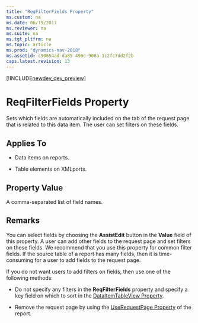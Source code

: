 ```yaml
---
title: "ReqFilterFields Property"
ms.custom: na
ms.date: 06/19/2017
ms.reviewer: na
ms.suite: na
ms.tgt_pltfrm: na
ms.topic: article
ms.prod: "dynamics-nav-2018"
ms.assetid: c90654ad-da85-496c-900a-1c2fc7dd2f2b
caps.latest.revision: 13
---
```


[!INCLUDE[newdev_dev_preview](../includes/newdev_dev_preview.md)]

# ReqFilterFields Property
Sets which fields are automatically included on the tab of the request page that is related to this data item. The user can set filters on these fields.  
  
## Applies To  
  
-   Data items on reports.  
  
-   Table elements on XMLports.  
  
## Property Value  
 A comma-separated list of field names.  
  
## Remarks  
 You can select fields by choosing the **AssistEdit** button in the **Value** field of this property. A user can add other fields to the request page and set filters on these fields. We recommend that you use this property for common filter fields. If the source table of a report has many fields, then it is time-consuming for a user to add fields to the request page.  
  
 If you do not want users to add filters on fields, then use one of the following methods:  
  
-   Do not specify any filters in the **ReqFilterFields** property and specify a key field on which to sort in the [DataItemTableView Property](devenv-dataitemtableview-property.md).  
  
-   Remove the request page by using the [UseRequestPage Property](devenv-userequestpage-property.md) of the report.  
<!--  
## See Also  
 [Request Pages](../Request-Pages.md) -->